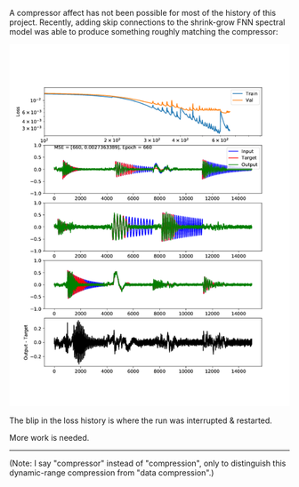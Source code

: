  
 A compressor affect has not been possible for most of the history of this project.  Recently, adding skip connections to the shrink-grow FNN spectral model was able to produce something roughly matching the compressor:
 
 ![comp_image](../../images/progress0_comp_skips.png) 
 
 The blip in the loss history is where the run was interrupted & restarted.
 
 More work is needed. 
 
 
 ---
 
 (Note: I say "compressor" instead of "compression", only to distinguish this dynamic-range compression from "data compression".)
 
